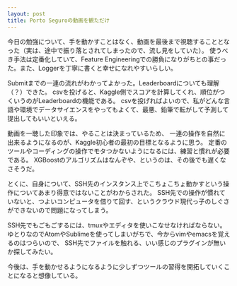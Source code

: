 ```yaml
---
layout: post
title: Porto Seguroの動画を観ただけ
---
```


今日の勉強について、手を動かすことはなく、動画を最後まで視聴することとなった（実は、途中で振り落とされてしまったので、流し見をしていた）。
使うべき手法は定番化していて、Feature Engineeringでの勝負になりがちとの事だった。また、Loggerを丁寧に書くと幸せになれやすいらしい。

Submitまでの一連の流れがわかってよかった。Leaderboardについても理解（？）できた。
csvを投げると、Kaggle側でスコアを計算してくれ、順位がつくいうのがLeaderboardの機能である。
csvを投げればよいので、私がどんな言語や環境でデータサイエンスをやってもよくて、最悪、鉛筆で転がして予測して提出してもいいといえる。

動画を一聴した印象では、やることは決まっているため、
一連の操作を自然に出来るようになるのが、Kaggle初心者の最初の目標となるように思う。
定番のツールやコーディングの操作でモタつかないようになるには、練習と慣れが必要である。
XGBoostのアルゴリズムはなんぞや、というのは、その後でも遅くなさそうだ。

とくに、自身について、SSH先のインスタンス上でこちょこちょ動かすという操作についてあまり得意ではないことがわからされた。
SSH先での操作が慣れていないと、つよいコンピュータを借りて回す、というクラウド現代っ子のしぐさができないので問題になってしまう。

SSH先でもごもごするには、tmuxやエディタを使いこなせなければならない。
ゆとりなのでAtomやSublimeを使ってしまいがちで、今からvimやemacsを覚えるのはつらいので、
SSH先でファイルを触れる、いい感じのプラグインが無いか探してみたい。

今後は、手を動かせるようになるように少しずつツールの習得を開拓していくことになると想像している。
